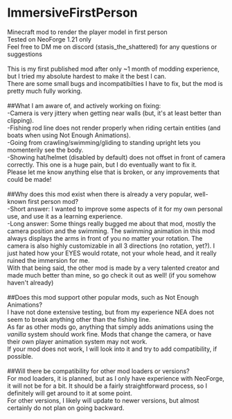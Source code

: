 # ImmersiveFirstPerson
Minecraft mod to render the player model in first person<br/>
Tested on NeoForge 1.21 only<br/>
Feel free to DM me on discord (stasis_the_shattered) for any questions or suggestions<br/>
<br/>
This is my first published mod after only ~1 month of modding experience, but I tried my absolute hardest to make it the best I can.<br/>
There are some small bugs and incompatibilties I have to fix, but the mod is pretty much fully working.<br/>
<br/>
##What I am aware of, and actively working on fixing:<br/>
  -Camera is very jittery when getting near walls (but, it's at least better than clipping).<br/>
  -Fishing rod line does not render properly when riding certain entities (and boats when using Not Enough Animations).<br/>
  -Going from crawling/swimming/gliding to standing upright lets you momenterily see the body.<br/>
  -Showing hat/helmet (disabled by default) does not offset in front of camera correctly. This one is a huge pain, but I do eventually want to fix it.<br/>
  Please let me know anything else that is broken, or any improvements that could be made!<br/>
<br/>
##Why does this mod exist when there is already a very popular, well-known first person mod?<br/>
  -Short answer: I wanted to improve some aspects of it for my own personal use, and use it as a learning experience.<br/>
  -Long answer: Some things really bugged me about that mod, mostly the camera position and the swimming. The swimming animation in this mod always displays the arms in front of you no matter your rotation. The camera is also highly customizable in all 3 directions (no 
  rotation, yet?). I just hated how your EYES would rotate, not your whole head, and it really ruined the immersion for me.<br/>
  With that being said, the other mod is made by a very talented creator and made much better than mine, so go check it out as well! (if you somehow haven't already)<br/>
<br/>
##Does this mod support other popular mods, such as Not Enough Animations?<br/>
  I have not done extensive testing, but from my experience NEA does not seem to break anything other than the fishing line.<br/>
  As far as other mods go, anything that simply adds animations using the *vanilla* system should work fine. Mods that change the camera, or have their own player animation system may not work.<br/> 
  If your mod does not work, I will look into it and try to add compatibility, if possible.<br/>
<br/>
##Will there be compatibility for other mod loaders or versions?<br/>
  For mod loaders, it is planned, but as I only have experience with NeoForge, it will not be for a bit. It should be a fairly straightforward process, so I definitely will get around to it at some point.<br/>
  For other versions, I likely will update to newer versions, but almost certainly do not plan on going backward.
